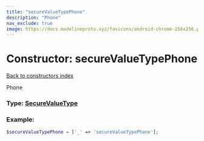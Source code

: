 ```yaml
---
title: "secureValueTypePhone"
description: "Phone"
nav_exclude: true
image: https://docs.madelineproto.xyz/favicons/android-chrome-256x256.png
---
```

# Constructor: secureValueTypePhone  
[Back to constructors index](/API_docs/constructors/index.md)



Phone




### Type: [SecureValueType](/API_docs/types/SecureValueType.md)


### Example:

```php
$secureValueTypePhone = ['_' => 'secureValueTypePhone'];
```  
